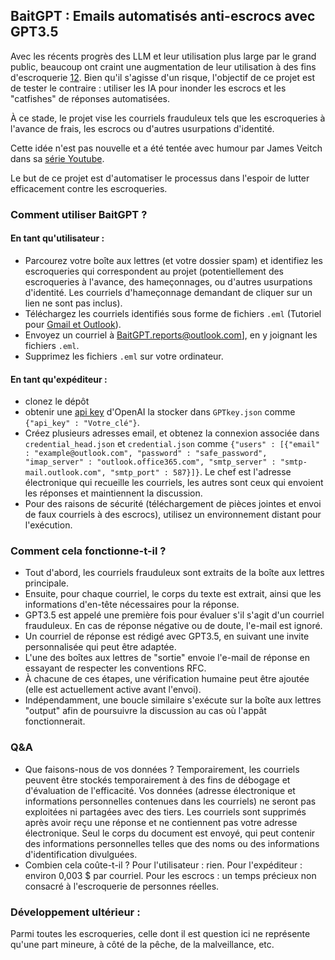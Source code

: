 ## BaitGPT : Emails automatisés anti-escrocs avec GPT3.5

Avec les récents progrès des LLM et leur utilisation plus large par le grand public, beaucoup ont craint une augmentation de leur utilisation à des fins d'escroquerie [1](https://www.mcafee.com/blogs/internet-security/chatgpt-a-scammers-newest-tool/)[2](https://medium.com/geekculture/chatgpt-the-new-frontier-of-scamming-and-fraud-6884da6e2ff1). Bien qu'il s'agisse d'un risque, l'objectif de ce projet est de tester le contraire : utiliser les IA pour inonder les escrocs et les "catfishes" de réponses automatisées.

À ce stade, le projet vise les courriels frauduleux tels que les escroqueries à l'avance de frais, les escrocs ou d'autres usurpations d'identité.

Cette idée n'est pas nouvelle et a été tentée avec humour par James Veitch dans sa [série Youtube](https://www.youtube.com/playlist?list=PLjaZD_N3WCf-SzY9lQqsUNbubksD_KCPT).

Le but de ce projet est d'automatiser le processus dans l'espoir de lutter efficacement contre les escroqueries.

### Comment utiliser BaitGPT ?
#### En tant qu'utilisateur :

- Parcourez votre boîte aux lettres (et votre dossier spam) et identifiez les escroqueries qui correspondent au projet (potentiellement des escroqueries à l'avance, des hameçonnages, ou d'autres usurpations d'identité. Les courriels d'hameçonnage demandant de cliquer sur un lien ne sont pas inclus).
- Téléchargez les courriels identifiés sous forme de fichiers `.eml` (Tutoriel pour [Gmail et Outlook](https://www.codetwo.com/kb/export-email-to-file/#outlook-on-the-web)).
- Envoyez un courriel à [BaitGPT.reports@outlook.com](mailto:BaitGPT.reports@outlook.com?subject=[GitHub]%20Scams%20report)], en y joignant les fichiers `.eml`.
- Supprimez les fichiers `.eml` sur votre ordinateur.

#### En tant qu'expéditeur :
- clonez le dépôt
- obtenir une [api key](https://platform.openai.com/account/api-keys) d'OpenAI la stocker dans `GPTkey.json` comme `{"api_key" : "Votre_clé"}`.
- Créez plusieurs adresses email, et obtenez la connexion associée dans `credential_head.json` et `credential.json` comme `{"users" : [{"email" : "example@outlook.com", "password" : "safe_password", "imap_server" : "outlook.office365.com", "smtp_server" : "smtp-mail.outlook.com", "smtp_port" : 587}]}`. Le chef est l'adresse électronique qui recueille les courriels, les autres sont ceux qui envoient les réponses et maintiennent la discussion.
- Pour des raisons de sécurité (téléchargement de pièces jointes et envoi de faux courriels à des escrocs), utilisez un environnement distant pour l'exécution.

### Comment cela fonctionne-t-il ?
- Tout d'abord, les courriels frauduleux sont extraits de la boîte aux lettres principale.
- Ensuite, pour chaque courriel, le corps du texte est extrait, ainsi que les informations d'en-tête nécessaires pour la réponse.
- GPT3.5 est appelé une première fois pour évaluer s'il s'agit d'un courriel frauduleux. En cas de réponse négative ou de doute, l'e-mail est ignoré.
- Un courriel de réponse est rédigé avec GPT3.5, en suivant une invite personnalisée qui peut être adaptée.
- L'une des boîtes aux lettres de "sortie" envoie l'e-mail de réponse en essayant de respecter les conventions RFC.
- À chacune de ces étapes, une vérification humaine peut être ajoutée (elle est actuellement active avant l'envoi).
- Indépendamment, une boucle similaire s'exécute sur la boîte aux lettres "output" afin de poursuivre la discussion au cas où l'appât fonctionnerait.

### Q&A
- Que faisons-nous de vos données ?
Temporairement, les courriels peuvent être stockés temporairement à des fins de débogage et d'évaluation de l'efficacité.
Vos données (adresse électronique et informations personnelles contenues dans les courriels) ne seront pas exploitées ni partagées avec des tiers.
Les courriels sont supprimés après avoir reçu une réponse et ne contiennent pas votre adresse électronique. Seul le corps du document est envoyé, qui peut contenir des informations personnelles telles que des noms ou des informations d'identification divulguées.
- Combien cela coûte-t-il ?
Pour l'utilisateur : rien. Pour l'expéditeur : environ 0,003 $ par courriel. Pour les escrocs : un temps précieux non consacré à l'escroquerie de personnes réelles.
### Développement ultérieur :
Parmi toutes les escroqueries, celle dont il est question ici ne représente qu'une part mineure, à côté de la pêche, de la malveillance, etc.
